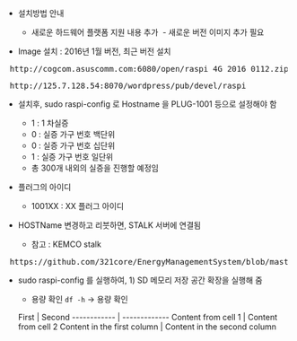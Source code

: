 
- 설치방법 안내
  - 새로운 하드웨어 플랫폼 지원 내용 추가 
  - 새로운 버전 이미지 추가 필요 

- Image 설치 : 2016년 1월 버전, 최근 버전 설치 

<pre> http://cogcom.asuscomm.com:6080/open/raspi_4G_2016_0112.zip </pre>
<pre> http://125.7.128.54:8070/wordpress/pub/devel/raspi </pre>

- 설치후, sudo raspi-config 로 Hostname 을 PLUG-1001 등으로 설정해야 함
  - 1 : 1 차실증
  - 0 : 실증 가구 번호 백단위
  - 0 : 실증 가구 번호 십단위
  - 1 : 실증 가구 번호 일단위
  - 총 300개 내외의 실증을 진행할 예정임

- 플러그의 아이디
  - 1001XX : XX 플러그 아이디  

- HOSTName 변경하고 리붓하면, STALK 서버에 연결됨
  - 참고 : KEMCO stalk 
 <pre> https://github.com/321core/EnergyManagementSystem/blob/master/README.md </pre>
- sudo raspi-config 를 실행하여, 1) SD 메모리 저장 공간 확장을 실행해 줌
  - 용량 확인 `df -h` → 용량 확인  
  

  First | Second 
------------ | -------------
Content from cell 1 | Content from cell 2
Content in the first column | Content in the second column

